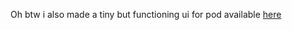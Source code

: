 Oh btw i also made a tiny but functioning ui for pod available [here](https://www.github.com/sakshamgupta2004/pod-ui.git)